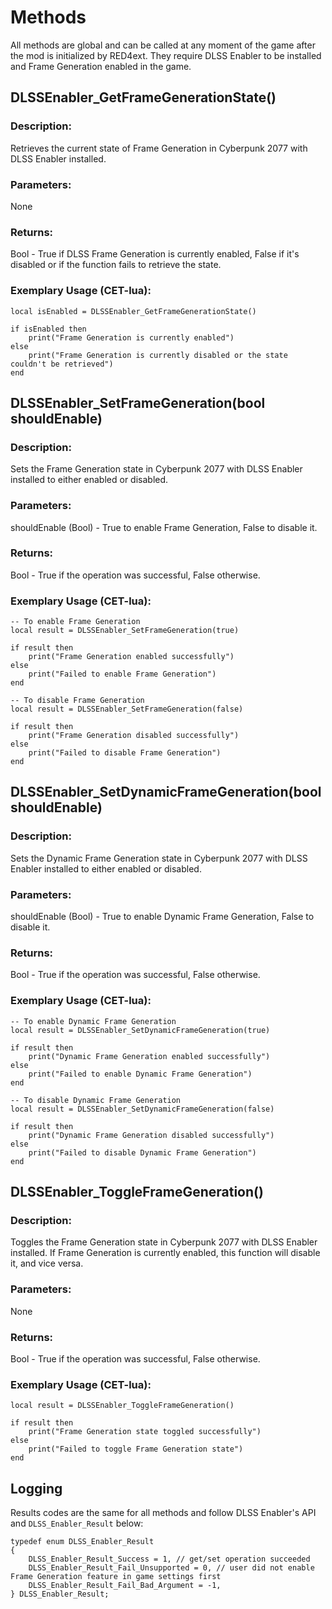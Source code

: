 # Methods

All methods are global and can be called at any moment of the game after the mod is initialized by RED4ext. They require DLSS Enabler to be installed and Frame Generation enabled in the game.

## DLSSEnabler_GetFrameGenerationState()

### Description:
Retrieves the current state of Frame Generation in Cyberpunk 2077 with DLSS Enabler installed.

### Parameters:
None

### Returns:
Bool - True if DLSS Frame Generation is currently enabled, False if it's disabled or if the function fails to retrieve the state.

### Exemplary Usage (CET-lua):
```
local isEnabled = DLSSEnabler_GetFrameGenerationState()

if isEnabled then
    print("Frame Generation is currently enabled")
else
    print("Frame Generation is currently disabled or the state couldn't be retrieved")
end
```

## DLSSEnabler_SetFrameGeneration(bool shouldEnable)

### Description:
Sets the Frame Generation state in Cyberpunk 2077 with DLSS Enabler installed to either enabled or disabled.

### Parameters:
shouldEnable (Bool) - True to enable Frame Generation, False to disable it.

### Returns:
Bool - True if the operation was successful, False otherwise.

### Exemplary Usage (CET-lua):
```
-- To enable Frame Generation
local result = DLSSEnabler_SetFrameGeneration(true)

if result then
    print("Frame Generation enabled successfully")
else
    print("Failed to enable Frame Generation")
end
```

```
-- To disable Frame Generation
local result = DLSSEnabler_SetFrameGeneration(false)

if result then
    print("Frame Generation disabled successfully")
else
    print("Failed to disable Frame Generation")
end
```

## DLSSEnabler_SetDynamicFrameGeneration(bool shouldEnable)

### Description:
Sets the Dynamic Frame Generation state in Cyberpunk 2077 with DLSS Enabler installed to either enabled or disabled.

### Parameters:
shouldEnable (Bool) - True to enable Dynamic Frame Generation, False to disable it.

### Returns:
Bool - True if the operation was successful, False otherwise.

### Exemplary Usage (CET-lua):
```
-- To enable Dynamic Frame Generation
local result = DLSSEnabler_SetDynamicFrameGeneration(true)

if result then
    print("Dynamic Frame Generation enabled successfully")
else
    print("Failed to enable Dynamic Frame Generation")
end
```

```
-- To disable Dynamic Frame Generation
local result = DLSSEnabler_SetDynamicFrameGeneration(false)

if result then
    print("Dynamic Frame Generation disabled successfully")
else
    print("Failed to disable Dynamic Frame Generation")
end
```

## DLSSEnabler_ToggleFrameGeneration()

### Description:
Toggles the Frame Generation state in Cyberpunk 2077 with DLSS Enabler installed. If Frame Generation is currently enabled, this function will disable it, and vice versa.

### Parameters:
None

### Returns:
Bool - True if the operation was successful, False otherwise.

### Exemplary Usage (CET-lua):
```
local result = DLSSEnabler_ToggleFrameGeneration()

if result then
    print("Frame Generation state toggled successfully")
else
    print("Failed to toggle Frame Generation state")
end
```

## Logging
Results codes are the same for all methods and follow DLSS Enabler's API and `DLSS_Enabler_Result` below:
```
﻿typedef enum DLSS_Enabler_Result
{
    DLSS_Enabler_Result_Success = 1, // get/set operation succeeded
    DLSS_Enabler_Result_Fail_Unsupported = 0, // user did not enable Frame Generation feature in game settings first
    DLSS_Enabler_Result_Fail_Bad_Argument = -1,
} DLSS_Enabler_Result;
```
